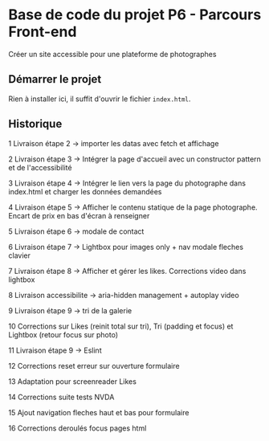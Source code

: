 # Base de code du projet P6 - Parcours Front-end
Créer un site accessible pour une plateforme de photographes

## Démarrer le projet
Rien à installer ici, il suffit d'ouvrir le fichier `index.html`.

## Historique
1 Livraison étape 2 -> importer les datas avec fetch et affichage

2 Livraison étape 3 -> Intégrer la page d'accueil avec un constructor pattern et de l'accessibilité

3 Livraison étape 4 -> Intégrer le lien vers la page du photographe dans index.html et charger les données demandées

4 Livraison étape 5 -> Afficher le contenu statique de la page photographe. Encart de prix en bas d'écran à renseigner

5 Livraison étape 6 -> modale de contact

6 Livraison étape 7 -> Lightbox pour images only + nav modale fleches clavier

7 Livraison étape 8 -> Afficher et gérer les likes. Corrections video dans lightbox

8 Livraison accessibilite -> aria-hidden management + autoplay video

9 Livraison étape 9 -> tri de la galerie

10 Corrections sur Likes (reinit total sur tri), Tri (padding et focus) et Lightbox (retour focus sur photo)

11 Livraison étape 9 -> Eslint

12 Corrections reset erreur sur ouverture formulaire

13 Adaptation pour screenreader Likes

14 Corrections suite tests NVDA

15 Ajout navigation fleches haut et bas pour formulaire

16 Corrections deroulés focus pages html